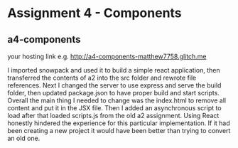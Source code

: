 Assignment 4 - Components
===
## a4-components

your hosting link e.g. http://a4-components-matthew7758.glitch.me

I imported snowpack and used it to build a simple react application, then transferred the contents of a2 into the src folder and rewrote file references.
Next I changed the server to use express and serve the build folder, then updated package.json to have proper build and start scripts.
Overall the main thing I needed to change was the index.html to remove all content and put it in the JSX file. Then I added an asynchronous script to load after that loaded scripts.js from the old a2 assignment.
Using React honestly hindered the experience for this particular implementation. If it had been creating a new project it would have been better than trying to convert an old one.
